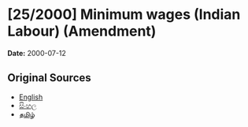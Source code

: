 # [25/2000] Minimum wages (Indian Labour) (Amendment)

**Date:** 2000-07-12

## Original Sources

- [English](https://documents.gov.lk/view/acts/2000/7/25-2000_E.pdf)
- [සිංහල](https://documents.gov.lk/view/acts/2000/7/25-2000_S.pdf)
- [தமிழ்](https://documents.gov.lk/view/acts/2000/7/25-2000_T.pdf)
